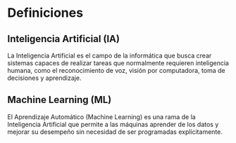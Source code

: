 # Definiciones

## Inteligencia Artificial (IA)
La Inteligencia Artificial es el campo de la informática que busca crear sistemas capaces de realizar tareas que normalmente requieren inteligencia humana, como el reconocimiento de voz, visión por computadora, toma de decisiones y aprendizaje.

## Machine Learning (ML)
El Aprendizaje Automático (Machine Learning) es una rama de la Inteligencia Artificial que permite a las máquinas aprender de los datos y mejorar su desempeño sin necesidad de ser programadas explícitamente.